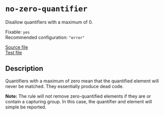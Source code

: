 # `no-zero-quantifier`

Disallow quantifiers with a maximum of 0.

Fixable: `yes` <br> Recommended configuration: `"error"`

[Source file](https://github.com/RunDevelopment/eslint-plugin-clean-regex/blob/master/lib/rules/no-zero-quantifier.js) <br> [Test file](https://github.com/RunDevelopment/eslint-plugin-clean-regex/blob/master/tests/lib/rules/no-zero-quantifier.js)


## Description

Quantifiers with a maximum of zero mean that the quantified element will never be matched.
They essentially produce dead code.

__Note:__ The rule will not remove zero-quantified elements if they are or contain a capturing group.
In this case, the quantifier and element will simple be reported.

